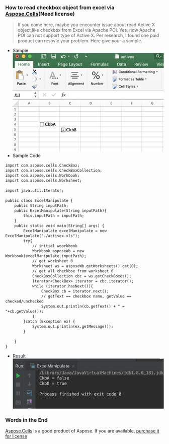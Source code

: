 ### How to read checkbox object from excel via [Aspose.Cells](https://products.aspose.com/cells/java)(Need license)
> If you come here, maybe you encounter issue about read Active X object,like checkbox from Excel via Apache POI.
Yes, now Apache POI can not support type of Active X.
Per research, I found one paid product can resovle your problem. Here give your a sample.

* Sample
![Sample](https://raw.githubusercontent.com/easonlau02/asposeJavaDemo/master/images/sample.png "Sample")
* Sample Code
```
import com.aspose.cells.CheckBox;
import com.aspose.cells.CheckBoxCollection;
import com.aspose.cells.Workbook;
import com.aspose.cells.Worksheet;

import java.util.Iterator;

public class ExcelManipulate {
    public String inputPath;
    public ExcelManipulate(String inputPath){
        this.inputPath = inputPath;
    }
    public static void main(String[] args) {
        ExcelManipulate excelManipulate = new ExcelManipulate("./activex.xls");
        try{
            // initial woorkbook
            Workbook asposeWb = new Workbook(excelManipulate.inputPath);
            // get worksheet 0
            Worksheet ws = asposeWb.getWorksheets().get(0);
            // get all checkbox from worksheet 0
            CheckBoxCollection cbc = ws.getCheckBoxes();
            Iterator<CheckBox> iterator = cbc.iterator();
            while (iterator.hasNext()){
                CheckBox cb = iterator.next();
                // getText == checkbox name, getValue == checked/unchecked
                System.out.println(cb.getText() + " = "+cb.getValue());
            }
        }catch (Exception ex) {
            System.out.println(ex.getMessage());
        }

    }
}
```
* Result
![Result](https://raw.githubusercontent.com/easonlau02/asposeJavaDemo/master/images/result.png "Result")
### Words in the End
[Aspose.Cells](https://products.aspose.com/cells/java) is a good product of Aspose. If you are available, [purchase it for license](https://purchase.aspose.com/pricing/cells/java)

